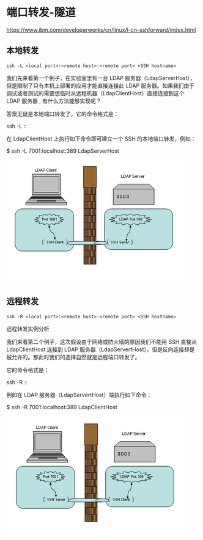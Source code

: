 # 端口转发-隧道

https://www.ibm.com/developerworks/cn/linux/l-cn-sshforward/index.html

## 本地转发

```
ssh -L <local port>:<remote host>:<remote port> <SSH hostname>
```

我们先来看第一个例子，在实验室里有一台 LDAP 服务器（LdapServerHost），但是限制了只有本机上部署的应用才能直接连接此 LDAP 服务器。如果我们由于调试或者测试的需要想临时从远程机器（LdapClientHost）直接连接到这个 LDAP 服务器 , 有什么方法能够实现呢？

答案无疑是本地端口转发了，它的命令格式是：

ssh -L <local port>:<remote host>:<remote port> <SSH hostname>

在 LdapClientHost 上执行如下命令即可建立一个 SSH 的本地端口转发，例如：

$ ssh -L 7001:localhost:389 LdapServerHost

![本地端口转发](./images/tun1.jpg)

## 远程转发

```
ssh -R <local port>:<remote host>:<remote port> <SSH hostname>
```

远程转发实例分析

我们来看第二个例子，这次假设由于网络或防火墙的原因我们不能用 SSH 直接从 LdapClientHost 连接到 LDAP 服务器（LdapServertHost），但是反向连接却是被允许的。那此时我们的选择自然就是远程端口转发了。

它的命令格式是：

ssh -R <local port>:<remote host>:<remote port> <SSH hostname>

例如在 LDAP 服务器（LdapServertHost）端执行如下命令：

$ ssh -R 7001:localhost:389 LdapClientHost

![本地端口转发](./images/tun2.jpg)
